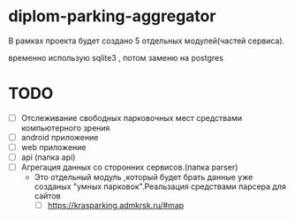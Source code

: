 # diplom-parking-aggregator

В рамках проекта будет создано 5 отдельных модулей(частей сервиса). 

временно использую sqlite3 , потом заменю на postgres

# TODO
- [ ] Отслеживание свободных парковочных мест средствами компьютерного зрения
- [ ] android приложение
- [ ] web приложение
- [ ] api (папка api)
- [ ] Агрегация данных со сторонних сервисов.(папка parser)
    * Это отдельный модуль ,который будет брать данные уже созданых "умных парковок".Реальзация средствами парсера для сайтов
      - [ ] https://krasparking.admkrsk.ru/#map